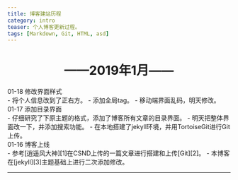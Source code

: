 ```yaml
---
title: 博客建站历程
category: intro
teaser: 个人博客更新过程。
tags: [Markdown, Git, HTML, asd]
---
```


# <center>——2019年1月——</center>
<div class="table-title">01-18 修改界面样式</div>
- 将个人信息改到了正右方。
- 添加全局tag。
- 移动端界面乱码，明天修改。
<div class="table-title">01-17 添加目录界面</div>
- 仔细研究了下原主题的格式，添加了博客所有文章的目录界面。
- 明天把整体界面改一下，并添加搜索功能。
- 在本地搭建了jekyll环境，并用TortoiseGit进行Git上传。
<div class="table-title">01-16 博客上线</div>
- 参考[逍遥风大神][1]在CSND上传的一篇文章进行搭建和上传[Git][2]。
- 本博客在[jekyll][3]主题基础上进行二次添加修改。

---

[1]: https://blog.csdn.net/xhq13995711417/article/details/101032806
[2]: https://github.com/Nvzjuir/nvzjuir.github.io
[3]: https://github.com/rlue/jekyll-solana
